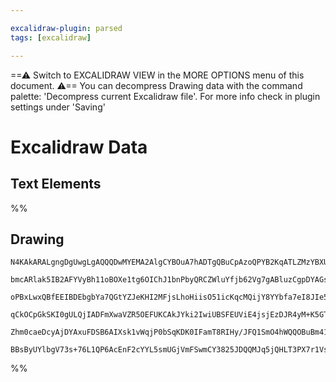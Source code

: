 ```yaml
---

excalidraw-plugin: parsed
tags: [excalidraw]

---
```

==⚠  Switch to EXCALIDRAW VIEW in the MORE OPTIONS menu of this document. ⚠== You can decompress Drawing data with the command palette: 'Decompress current Excalidraw file'. For more info check in plugin settings under 'Saving'


# Excalidraw Data

## Text Elements
%%
## Drawing
```compressed-json
N4KAkARALgngDgUwgLgAQQQDwMYEMA2AlgCYBOuA7hADTgQBuCpAzoQPYB2KqATLZMzYBXUtiRoIACyhQ4zZAHoFAc0JRJQgEYA6bGwC2CgF7N6hbEcK4OCtptbErHALRY8RMpWdx8Q1TdIEfARcZgRmBShcZQUebQAObQBmGjoghH0EDihmbgBtcDBQMBKIEm4IIwA5AGkAQQARACV9ABYATQB5AFVu9vx8Ju6ANgBlYfxUkshYRAqgojkkflLM

bmcARlak5IB2AFYVyBh11oBOXe1tg6OIChJ1bnPbyQRCZWluYfjb62Vg7gABluzCgpDYAGsEABhNj4NikCoAYg2CFRqKmpU0uGwEOU4KEHGIsPhiIkYOszDguEC2UxkAAZoQBqNYACJIIPPSIKDwVCAOoPSTcPiFARgyEIVkwdnoTnlW4Ej4ccK5NAbW5sanYNQndWA4FiiD44RwACSxDVqDyAF1bgzyJkLdwOEIBrdCESsBVcIDuQSiSrmFbitN

oPBxLwxQBfEEIBDEbgbYa7QGtYZJeKHI2MFjsLhoHiisO51icKqcMQijY8YYbfa7eI8JIe5gNdJQBPcMFCBC3TTCIkAUWCmWyVtd7qNQjgxFwncT6t2rUBSV2Zy2gJ4gOGtyIHAhLrd+D3bFxXbQDIIYUK0fAdrouDgcFZ88joegr0yFSIHygmIYQgEAoAAhHE8QDYk4QRZEGTg+CAOwERaSgM1O30Vk+RhaCyXQFE0QIxDkKyVD0LA3ETUJKDSQ

qCkOCpGkSKI0gULQjIADFmXwaVZR5OEFUKCAkJYki2IwiUBSFEUViE4jsjEzDJR4yM+K5GThNY9CmmEZVVSTdS5NIjJOm1XUkwNAyRPk9D2M4KB2NwfRmT1VBs1KDTRJsuzRkIIxI23SzNIyAAVLAoDqX8C3QYIGX/QLPIyV9SHCli2AoV5cEXVBJxPQSPOsjIhyJOpUvSkIsogGlwSoeKCv0ErquCiMKkggDmGwcEBgADSec4EhuQT2s6/B2i+f

Zhm0caeDcyAjDYAxuFDSB6AIXsk1vWqjP0bSqKDK0IFamT8RIHy/JFQ1SmO4hWQQOBuBm41SBIABZNhiAQIrcE0YIsqvfAwiOp7qJgtAlogEC4Qq0hlGxAAKHgNl2aheER5GEaR1BAUmgBKbkmgQZQ3RpFqYdweGkmBXgKbR6nMZxiANrywzFKhEyoHzCdjxkh1HIQfGvSejhlEWo0si+n7u1IXtbmwRZJelo0OF5+W+yNYQoH3SMewQRnSjsAAr

BBsByUYlbgV73s+76L1QP6AcEnF2cYYL5smUGjVmFSwmCY3825JDQQMJq5jQHLT3PX7r1VsN8FCcLfed12jwGW9wFjOgmWCEM72jIA==
```
%%